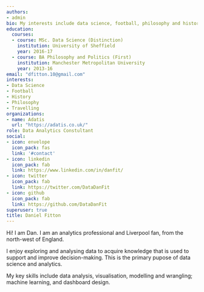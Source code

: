 ```yaml
---
authors:
- admin
bio: My interests include data science, football, philosophy and history.
education:
  courses:
  - course: MSc. Data Science (Distinction)
    institution: University of Sheffield
    year: 2016-17
  - course: BA Philosophy and Politics (First)
    institution: Manchester Metropolitan University
    year: 2013-16
email: "dfitton.10@gmail.com"
interests:
- Data Science
- Football
- History
- Philosophy
- Travelling
organizations:
- name: Adatis
  url: "https://adatis.co.uk/"
role: Data Analytics Constultant
social:
- icon: envelope
  icon_pack: fas
  link: '#contact'
- icon: linkedin
  icon_pack: fab
  link: https://www.linkedin.com/in/danfit/
- icon: twitter
  icon_pack: fab
  link: https://twitter.com/DataDanFit
- icon: github
  icon_pack: fab
  link: https://github.com/DataDanFit
superuser: true
title: Daniel Fitton
---
```


Hi! I am Dan. I am an analytics professional and Liverpool fan, from the north-west of England. 

I enjoy exploring and analysing data to acquire knowledge that is used to support and improve decision-making. This is the primary pupose of data science and analytics.

My key skills include data analysis, visualisation, modelling and wrangling; machine learning, and dashboard design.
